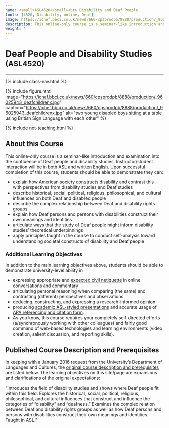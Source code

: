 ```yaml
---
name: <small>ASL4520</small><br> Disability and Deaf People
tools: [4520, Disability, online, Deaf]
image: https://ichef.bbci.co.uk/news/660/cpsprodpb/8888/production/_96025943_deafchildrenx.jpg
description: This online-only course is a seminar-like introduction and examination into the confluence of Deaf people and disability studies.
weight: 4
---
```

# Deaf People and Disability Studies <small>(ASL4520)</small>

***

{% include class-nav.html %}

{% include figure.html image="https://ichef.bbci.co.uk/news/660/cpsprodpb/8888/production/_96025943_deafchildrenx.jpg" caption="https://ichef.bbci.co.uk/news/660/cpsprodpb/8888/production/_96025943_deafchildrenx.jpg" alt="two young disabled boys sitting at a table using British Sign Language with  each other" %}

{% include not-teaching.html %}

## About this Course

<p class="lead">This online-only course is a seminar-like introduction and examination into the confluence of Deaf people and disability studies. Instructor/student interaction will be in both ASL and <a href="http://www.hemingwayapp.com">written English</a>. Upon successful completion of this course, students should be able to demonstrate they can:</p>

* explain how American society constructs disability and contrast this with perspectives from disability studies and Deaf studies
* describe historical, social, political, religious, philosophical, and cultural influences on both Deaf and disabled people
* describe the complex relationship between Deaf and disability rights groups
* explain how Deaf persons and persons with disabilities construct their own meanings and identities
* articulate ways that the study of Deaf people might inform disability studies’ theoretical underpinnings
* apply principles taught in the course to conduct self-analysis toward understanding societal constructs of disability and Deaf people

### Additional Learning Objectives
In addition to the main learning objectives above, students should be able to demonstrate university-level ability in

* expressing appropriate and [expected civil netiquette](https://uvu.instructure.com/courses/474212/pages/course-etiquette-netiquette-and-contributing) in online conversations and commentary
* articulating personal reasoning when comparing (the same) and contrasting (different) perspectives and observations
* deducing, constructing, and expressing a research-informed opinion
* producing [academic ASL-styled presentations](https://www.youtube.com/watch?v=VX18-4m-EN0) and accurate usage of [APA referencing and citation form](http://linguistics.byu.edu/faculty/henrichsenl/APA/APA01.html).
* As you know, this course requires your completely self-directed efforts (a/synchronously working with other colleagues) and fairly good command of web-based technologies and learning environments (video creation, salient discussion, and reporting skills).

## Published Course Description and Prerequisites
In keeping with a January 2016 request from the University’s Department of Languages and Cultures, the [original course description and prerequisites](http://www.uvu.edu/catalog/current/courses/american-sign-language/#ASL-4520) are listed below. The learning objectives on this site/page are expansions and clarifications of the original expectations:

“Introduces the field of disability studies and shows where Deaf people fit within this field. Explores the historical, social, political, religious, philosophical, and cultural influences that construct and influence the categories of “disability” and “deafness.” Examines the complex relation between Deaf and disability rights groups as well as how Deaf persons and persons with disabilities construct their own meanings and identities. Taught in ASL.”